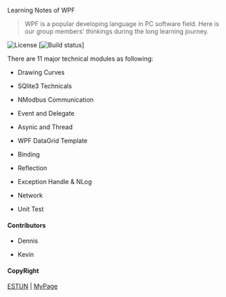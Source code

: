 Learning Notes of WPF

>WPF is a popular developing language in PC software field.
>Here is our group members' thinkings during the long learning journey.

![License](https://img.shields.io/badge/license-MIT-red.svg)
[![Build status](https://img.shields.io/appveyor/ci/objorke/oxyplot/develop.svg)]

There are 11 major technical modules as following:

- Drawing Curves 

- SQlite3 Technicals

- NModbus Communication

- Event and Delegate 

- Asynic and Thread

- WPF DataGrid Template

- Binding

- Reflection

- Exception Handle & NLog

- Network

- Unit Test
 
#### Contributors

- Dennis

- Kevin

#### CopyRight
[ESTUN](www.estun.com) | 
[MyPage](m.ta13842480.icoc.me)


